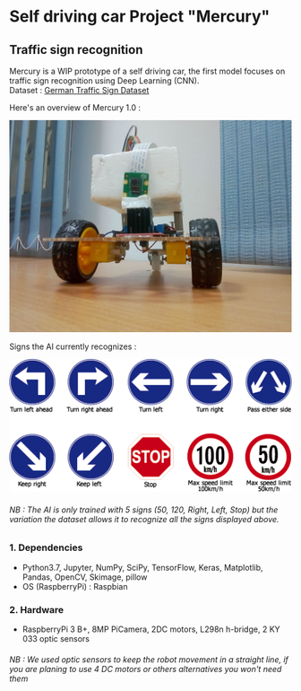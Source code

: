 # Self driving car Project "Mercury"     
## Traffic sign recognition  
Mercury is a WIP prototype of a self driving car, the first model focuses on traffic sign recognition using Deep Learning (CNN).  
Dataset : [German Traffic Sign Dataset](http://benchmark.ini.rub.de/?section=gtsrb&subsection=dataset)  
  
Here's an overview of Mercury 1.0 :  
  
![alt text](Images/Overview.jpg "Mercury 1.0") 
  
Signs the AI currently recognizes :  
  
![alt text](Images/Signs.png "Signs")  
###### NB : The AI is only trained with 5 signs (50, 120, Right, Left, Stop) but the variation the dataset allows it to recognize all the signs displayed above.  
### 1. Dependencies  
* Python3.7, Jupyter, NumPy, SciPy, TensorFlow, Keras, Matplotlib, Pandas, OpenCV, Skimage, pillow  
* OS (RaspberryPi) : Raspbian  
### 2. Hardware  
* RaspberryPi 3 B+, 8MP PiCamera, 2DC motors, L298n h-bridge, 2 KY 033 optic sensors  
###### NB : We used optic sensors to keep the robot movement in a straight line, if you are planing to use 4 DC motors or others alternatives you won't need them
